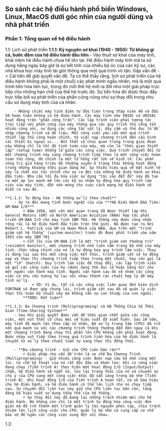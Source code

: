 ## So sánh các hệ điều hành phổ biến Windows, Linux, MacOS dưới góc nhìn của người dùng và nhà phát triển

### Phần 1: Tổng quan về hệ điều hành
1.1: Lịch sử phát triển
    **1.1.1: Kỷ nguyên sơ khai (1940 - 1950): Từ không gì cả, bước đệm của hệ điều hành đầu tiên**
        - Vào thuở sơ khai của máy tính, khái niệm hệ điều hành chưa hề tồn tại. Hệ điều hành máy tính mà ta sử dụng hằng ngày bây giờ là sự kết tinh của nhiều bộ óc của các kỹ sư, các nhà khoa học máy tính tài giỏi thông qua một quá trình vô tận: Gặp vấn đề -> Cải tiến để giải quyết vấn đề.  Ta có thể thấy rằng, lịch sử phát triển của hệ điều hành không phải là một chuỗi các phát minh ngẫu nhiên, mà là một quá trình tiến hóa liên tục, trong đó mỗi thế hệ mới ra đời như một giải pháp trực tiếp cho những hạn chế của thế hệ trước đó. Sự tiến hóa đó được thúc đẩy trực tiếp bởi sự phát triển của phần cứng cũng như sự thay đổi trong nhu cầu sử dụng máy tính của cá nhân.

        - Những chiếc máy tính điện tử đầu tiên trong thập niên 40 và đầu 50 hoàn toàn không có hệ điều hành. Các máy tính như ENIAC và UNIVAC hoạt động trên "phần cứng trần". Các lập trình viên phải tương tác trực tiếp với phần cứng của máy thông qua các quy trình thủ công tốn nhiều công sức, sử dụng các công tắc vật lý, dây cắm và thẻ đục lỗ để nhập chương trình và dữ liệu. Mỗi công việc yêu cầu một quá trình thiết lập thủ công hoàn chỉnh, từ việc nạp chương trình đến cấu hình các thiết bị ngoại vi... Nút thắt cổ chai quan trọng trong giai đoạn này không chỉ là tốc độ tính toán của máy, mà còn là "thời gian thiết lập" (setup time) khổng lồ giữa các công việc. Quá trình chuyển đổi từ một chương trình này sang chương trình tiếp theo là một công việc hoàn toàn thủ công, đó chính là một lỗ hổng rất lớn về kinh tế. Các phần cứng trị giá hàng triệu đô thường xuyên ở trạng thái không hoạt động trong những khoảng thời gian đáng kể. Sự thiếu hiệu quả về mặt kinh tế này là chất xúc tác chính cho sự ra đời của những hệ điều hành sơ khai đầu tiên. Nhu cầu tối đa hóa việc sử dụng "tài sản đắt đỏ" này đã tạo ra một áp lực mạnh mẽ lên các kỹ sư nhằm tự động hóa quy trình làm việc của máy tính, đặt nền móng cho cuộc cách mạng hệ điều hành sẽ diễn ra sau đó.

    **1.1.2: Tự động hóa - Hệ thống xử lí theo chuỗi**
        - Sự ra đời mang tính bước ngoặt của của ***Hệ Điều Hành Đầu Tiên: GM-NAA I/O***
            + Năm 1956, một cột mốc quan trọng đã được thiết lập khi General Motors (GM) và North American Aviation (NAA) hợp tác phát triển GM-NAA I/O cho máy tính IBM 704. Hệ thống này được công nhận rộng rãi là hệ điều hành đầu tiên trên thế giới. Nó được tạo ra bởi Robert L. Patrick của GM và Owen Mock của NAA, dựa trên một "trình giám sát hệ thống" (system monitor) trước đó được phát triển vào năm 1955 cho máy IBM 701
            + Cốt lõi của GM-NAA I/O là một "trình giám sát thường trú" (resident monitor), một chương trình nhỏ luôn nằm trong bộ nhớ của máy tính. Chức năng chính của nó là tự động hóa quy trình làm việc. Thay vì dừng lại sau khi một công việc kết thúc, trình giám sát sẽ tự động nạp và thực thi chương trình tiếp theo trong một chuỗi, hay còn gọi là một "lô" (batch). Quy trình làm việc đã thay đổi, các lập trình viên sẽ gửi các công việc của họ (dưới dạng thẻ đục lỗ hoặc băng từ) cho một người vận hành máy tính. Người vận hành sau đó sẽ nhóm các công việc có nhu cầu tương tự lại với nhau thành các chuỗi hợp lý để máy tính xử lý.
                + VD: Ví dụ, tất cả các công việc liên quan đến biên dịch FORTRAN sẽ được gộp chung lại, trình giám sát sau đó sẽ quản lý việc thực thi toàn bộ chuỗi này mà không cần sự can thiệp của con người.
            **TODO: Kết luận**
 
    **1.1.3: Đa Chương trình (Multiprograming) và Hệ Thống Chia Sẻ Thời Gian (Time-Sharing System)**
        - Sau khi giải quyết được vấn đề thời gian chết giữa các công việc, một nút thắt cổ chai mới về hiệu suất đã xuất hiện. Sau 10 năm, máy tính đã mạnh lên theo cấp số nhân, Bộ xử lý trung tâm (CPU) đã trở nên quá mạnh so với các chương trình thông thường dẫn đến ngay cả khi một chương trình đang chạy thì phần lớn CPU không cần phải hoạt động. Bước nhảy vọt tiếp theo trong quá trình tiến hóa của hệ điều hành là chuyển từ xử lý theo chuỗi tuần tự sang thực thi đồng thời.

        - **Đa chương trình - Giữ cho CPU luôn bận rộn**
            + Giải pháp cho vấn đề trên là cơ chế Đa Chương Trình (Multiprograming) - giữ nhiều công việc được nạp vào bộ nhớ cùng một lúc. Cơ chế kỹ thuật của nó rất độc đáo và khéo léo: khi có công việc đang chạy (Tiến trình A) thực hiện một hoạt động I/O (Input/Output) chậm, hệ điều hành sẽ ngắt nó, lưu lại trạng thái của nó và chuyển sự chú ý của CPU sang một công việc khác đã sẵn sàng trong bộ nhớ (Tiến trình B). Khi hoạt động I/O của Tiến trình A hoàn tất, nó sẽ báo hiệu cho hệ điều hành, và hệ điều hành có thể lên lịch cho nó chạy tiếp sau. Sự chuyển đổi liên tục này giữ cho CPU liên tục bận rộn, tăng đáng kể hiệu suất sử dụng tổng thể của hệ thống.
            + Sự thay đổi này đã mang lại những trách nhiệm mới cho hệ điều hành. Nó không còn chỉ là một trình tự động hóa công việc đơn giản mà đã trở thành một trình quản lý tài nguyên phức tạp, chịu trách nhiệm lên lịch công việc cho CPU, quản lý bộ nhớ và cung cấp cơ chế bảo vệ để ngăn các công việc xung đột với nhau.
1.2: 
